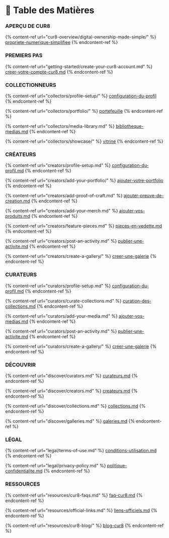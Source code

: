 # 📑 Table des Matières

### APERÇU DE CUR8

{% content-ref url="cur8-overview/digital-ownership-made-simple/" %}
[propriete-numerique-simplifiee](cur8-overview/digital-ownership-made-simple/)
{% endcontent-ref %}

### PREMIERS PAS

{% content-ref url="getting-started/create-your-cur8-account.md" %}
[creer-votre-compte-cur8.md](getting-started/create-your-cur8-account.md)
{% endcontent-ref %}

### COLLECTIONNEURS

{% content-ref url="collectors/profile-setup/" %}
[configuration-du-profil](collectors/profile-setup/)
{% endcontent-ref %}

{% content-ref url="collectors/portfolio/" %}
[portefeuille](collectors/portfolio/)
{% endcontent-ref %}

{% content-ref url="collectors/media-library.md" %}
[bibliotheque-medias.md](collectors/media-library.md)
{% endcontent-ref %}

{% content-ref url="collectors/showcase/" %}
[vitrine](collectors/showcase/)
{% endcontent-ref %}

### CRÉATEURS

{% content-ref url="creators/profile-setup.md" %}
[configuration-du-profil.md](creators/profile-setup.md)
{% endcontent-ref %}

{% content-ref url="creators/add-your-portfolio/" %}
[ajouter-votre-portfolio](creators/add-your-portfolio/)
{% endcontent-ref %}

{% content-ref url="creators/add-proof-of-craft.md" %}
[ajouter-preuve-de-creation.md](creators/add-proof-of-craft.md)
{% endcontent-ref %}

{% content-ref url="creators/add-your-merch.md" %}
[ajouter-vos-produits.md](creators/add-your-merch.md)
{% endcontent-ref %}

{% content-ref url="creators/feature-pieces.md" %}
[pieces-en-vedette.md](creators/feature-pieces.md)
{% endcontent-ref %}

{% content-ref url="creators/post-an-activity.md" %}
[publier-une-activite.md](creators/post-an-activity.md)
{% endcontent-ref %}

{% content-ref url="creators/create-a-gallery/" %}
[creer-une-galerie](creators/create-a-gallery/)
{% endcontent-ref %}

### CURATEURS

{% content-ref url="curators/profile-setup.md" %}
[configuration-du-profil.md](curators/profile-setup.md)
{% endcontent-ref %}

{% content-ref url="curators/curate-collections.md" %}
[curation-des-collections.md](curators/curate-collections.md)
{% endcontent-ref %}

{% content-ref url="curators/add-your-media.md" %}
[ajouter-vos-medias.md](curators/add-your-media.md)
{% endcontent-ref %}

{% content-ref url="curators/post-an-activity.md" %}
[publier-une-activite.md](curators/post-an-activity.md)
{% endcontent-ref %}

{% content-ref url="curators/create-a-gallery/" %}
[creer-une-galerie](curators/create-a-gallery/)
{% endcontent-ref %}

### DÉCOUVRIR

{% content-ref url="discover/curators.md" %}
[curateurs.md](discover/curators.md)
{% endcontent-ref %}

{% content-ref url="discover/creators.md" %}
[createurs.md](discover/creators.md)
{% endcontent-ref %}

{% content-ref url="discover/collections.md" %}
[collections.md](discover/collections.md)
{% endcontent-ref %}

{% content-ref url="discover/galleries.md" %}
[galeries.md](discover/galleries.md)
{% endcontent-ref %}

### LÉGAL

{% content-ref url="legal/terms-of-use.md" %}
[conditions-utilisation.md](legal/terms-of-use.md)
{% endcontent-ref %}

{% content-ref url="legal/privacy-policy.md" %}
[politique-confidentialite.md](legal/privacy-policy.md)
{% endcontent-ref %}

### RESSOURCES

{% content-ref url="resources/cur8-faqs.md" %}
[faq-cur8.md](resources/cur8-faqs.md)
{% endcontent-ref %}

{% content-ref url="resources/official-links.md" %}
[liens-officiels.md](resources/official-links.md)
{% endcontent-ref %}

{% content-ref url="resources/cur8-blog/" %}
[blog-cur8](resources/cur8-blog/)
{% endcontent-ref %} 